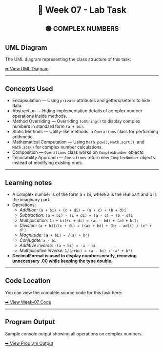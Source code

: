 <h1 align="center">📄 Week 07 - Lab Task</h1>

<h2 align="center">🟢 COMPLEX NUMBERS</h2>

## UML Diagram

The UML diagram representing the class structure of this task:

[➡ View UML Diagram](./uml.png)

---

## Concepts Used

- Encapsulation — Using `private` attributes and getters/setters to hide data.
- Abstraction — Hiding implementation details of complex number operations inside methods.
- Method Overriding — Overriding `toString()` to display complex numbers in standard form `(a + bi)`.
- Static Methods — Utility-like methods in `Operations` class for performing arithmetic.
- Mathematical Computation — Using `Math.pow()`, `Math.sqrt()`, and `Math.abs()` for complex number calculations.
- Composition — `Operations` class works on `ComplexNumber` objects.
- Immutability Approach — `Operations` return new `ComplexNumber` objects instead of modifying existing ones.

---

## Learning notes

- A complex number is of the form a + bi, where a is the real part and b is the imaginary part.
- Operations:
  - *Addition:* `(a + bi) + (c + di) = (a + c) + (b + d)i`
  - *Subtraction:* `(a + bi) - (c + di) = (a - c) + (b - d)i`
  - *Multiplication:* `(a + bi)(c + di) = (ac - bd) + (ad + bc)i`
  - *Division:* `(a + bi)/(c + di) = ((ac + bd) + (bc - ad)i) / (c² + d²)`
  - *Magnitude:* `|a + bi| = √(a² + b²)`
  - *Conjugate:* `a - bi`
  - *Additive inverse:* `-(a + bi) = -a - bi`
  - *Multiplicative inverse:* `1/(a+bi) = (a - bi) / (a² + b²)`
- **DecimalFormat is used to display numbers neatly, removing unnecessary .00 while keeping the type double.**
---

## Code Location

You can view the complete source code for this task here:

[➡ View Week-07 Code](code)

---

## Program Output

Sample console output showing all operations on complex numbers.

[➡ View Program Output](output.png)

